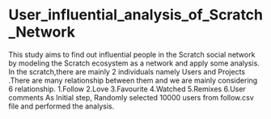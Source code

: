 # User_influential_analysis_of_Scratch_Network
This study aims to find out influential people in the Scratch social network by modeling the Scratch ecosystem as a network and apply some analysis.
In the scratch,there are mainly 2 individuals namely Users and Projects .There are  many relationship between them and we are mainly considering 6 relationship.
1.Follow
2.Love
3.Favourite
4.Watched
5.Remixes
6.User comments
As Initial step,
Randomly selected 10000 users from follow.csv file and performed the analysis.
